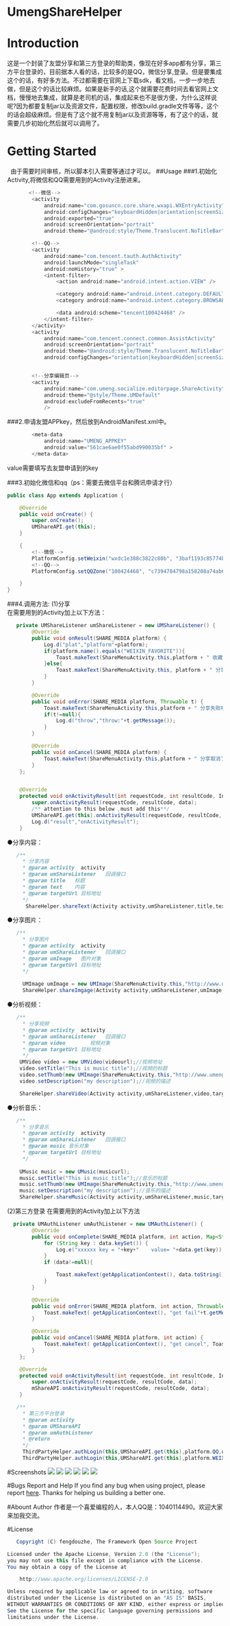 # UmengShareHelper
# Introduction
  这是一个封装了友盟分享和第三方登录的帮助类，像现在好多app都有分享，第三方平台登录的，目前据本人看的话，比较多的是QQ，微信分享,登录。但是要集成这个的话，有好多方法。不过都需要在官网上下载sdk，看文档，一步一步地去做，但是这个的话比较麻烦。如果是新手的话,这个就需要花费时间去看官网上文档，慢慢地去集成，就算是老司机的话，集成起来也不是很方便，为什么这样说呢?因为都要复制jar以及资源文件，配置权限，修改build.gradle文件等等，这个的话会超级麻烦。但是有了这个就不用复制jar以及资源等等，有了这个的话，就需要几步初始化然后就可以调用了。

# Getting Started
   由于需要时间审核，所以脚本引入需要等通过才可以。
##Usage
###1.初始化Activity,将微信和QQ需要用到的Activity注册进来。
```Java
       <!--微信-->
        <activity
            android:name="com.gosuncn.core.share.wxapi.WXEntryActivity"
            android:configChanges="keyboardHidden|orientation|screenSize"
            android:exported="true"
            android:screenOrientation="portrait"
            android:theme="@android:style/Theme.Translucent.NoTitleBar" />

        <!--QQ-->
        <activity
            android:name="com.tencent.tauth.AuthActivity"
            android:launchMode="singleTask"
            android:noHistory="true" >
            <intent-filter>
                <action android:name="android.intent.action.VIEW" />

                <category android:name="android.intent.category.DEFAULT" />
                <category android:name="android.intent.category.BROWSABLE" />

                <data android:scheme="tencent100424468" />
            </intent-filter>
        </activity>
        <activity
            android:name="com.tencent.connect.common.AssistActivity"
            android:screenOrientation="portrait"
            android:theme="@android:style/Theme.Translucent.NoTitleBar"
            android:configChanges="orientation|keyboardHidden|screenSize"/>


        <!--分享编辑页-->
        <activity
            android:name="com.umeng.socialize.editorpage.ShareActivity"
            android:theme="@style/Theme.UMDefault"
            android:excludeFromRecents="true"
            />
```
###2.申请友盟APPkey，然后放到AndroidManifest.xml中。
```Java
        <meta-data
            android:name="UMENG_APPKEY"
            android:value="561cae6ae0f55abd990035bf" >
        </meta-data>
```
value需要填写去友盟申请到的key<br>

###3.初始化微信和qq（ps：需要去微信平台和腾讯申请才行）
```Java
public class App extends Application {

    @Override
    public void onCreate() {
        super.onCreate();
        UMShareAPI.get(this);
    }

    {
        <!--微信-->
        PlatformConfig.setWeixin("wxdc1e388c3822c80b", "3baf1193c85774b3fd9d18447d76cab0");
        <!--QQ-->
        PlatformConfig.setQQZone("100424468", "c7394704798a158208a74ab60104f0ba");

    }
}
```
###4.调用方法:
(1)分享<br>
在需要用到的Activity加上以下方法：
```Java
   private UMShareListener umShareListener = new UMShareListener() {
        @Override
        public void onResult(SHARE_MEDIA platform) {
            Log.d("plat","platform"+platform);
            if(platform.name().equals("WEIXIN_FAVORITE")){
                Toast.makeText(ShareMenuActivity.this,platform + " 收藏成功啦", Toast.LENGTH_SHORT).show();
            }else{
                Toast.makeText(ShareMenuActivity.this, platform + " 分享成功啦", Toast.LENGTH_SHORT).show();
            }
        }

        @Override
        public void onError(SHARE_MEDIA platform, Throwable t) {
            Toast.makeText(ShareMenuActivity.this,platform + " 分享失败啦", Toast.LENGTH_SHORT).show();
            if(t!=null){
                Log.d("throw","throw:"+t.getMessage());
            }
        }

        @Override
        public void onCancel(SHARE_MEDIA platform) {
            Toast.makeText(ShareMenuActivity.this,platform + " 分享取消了", Toast.LENGTH_SHORT).show();
        }
    };


    @Override
    protected void onActivityResult(int requestCode, int resultCode, Intent data) {
        super.onActivityResult(requestCode, resultCode, data);
        /** attention to this below ,must add this**/
        UMShareAPI.get(this).onActivityResult(requestCode, resultCode, data);
        Log.d("result","onActivityResult");
    }
```
●分享内容：
```Java
   /**
     * 分享内容
     * @param activity  activity
     * @param umShareListener   回调接口
     * @param title   标题
     * @param text    内容
     * @param targetUrl 目标地址
     */
      ShareHelper.shareText(Activity activity,umShareListener,title,text,targetUrl);
```
●分享图片：
```Java
   /**
     * 分享图片
     * @param activity  activity
     * @param umShareListener   回调接口
     * @param umImage   图片对象
     * @param targetUrl 目标地址
     */
     
     UMImage umImage = new UMImage(ShareMenuActivity.this,"http://www.umeng.com/images/pic/social/chart_1.png");
     ShareHelper.shareImgage(Activity activity,umShareListener,umImage,targetUrl);
```
●分析视频：
```Java
   /**
     * 分享视频
     * @param activity  activity
     * @param umShareListener   回调接口
     * @param video        视频对象
     * @param targetUrl 目标地址
     */
    UMVideo video = new UMVideo(videourl);//视频地址
    video.setTitle("This is music title");//视频的标题
    video.setThumb(new UMImage(ShareMenuActivity.this,"http://www.umeng.com/images/pic/social/chart_1.png"));//视频的缩略图
    video.setDescription("my description");//视频的描述

    ShareHelper.shareVideo(Activity activity,umShareListener,video,targetUrl);
```
●分析音乐：
```Java
   /**
     * 分享音乐
     * @param activity  activity
     * @param umShareListener   回调接口
     * @param music 音乐对象
     * @param targetUrl 目标地址
     */
     
    UMusic music = new UMusic(musicurl);
    music.setTitle("This is music title");//音乐的标题
    music.setThumb(new UMImage(ShareMenuActivity.this,"http://www.umeng.com/images/pic/social/chart_1.png"));//音乐的缩略图
    music.setDescription("my description");//音乐的描述
    ShareHelper.shareMusic(Activity activity,umShareListener,music,targetUrl);
```
(2)第三方登录
 在需要用到的Activity加上以下方法
```Java
  private UMAuthListener umAuthListener = new UMAuthListener() {
        @Override
        public void onComplete(SHARE_MEDIA platform, int action, Map<String, String> data) {
            for (String key : data.keySet()) {
                Log.e("xxxxxx key = "+key+"    value= "+data.get(key));
            }
            if (data!=null){

                Toast.makeText(getApplicationContext(), data.toString(), Toast.LENGTH_SHORT).show();
            }
        }

        @Override
        public void onError(SHARE_MEDIA platform, int action, Throwable t) {
            Toast.makeText( getApplicationContext(), "get fail"+t.getMessage(), Toast.LENGTH_SHORT).show();
        }

        @Override
        public void onCancel(SHARE_MEDIA platform, int action) {
            Toast.makeText( getApplicationContext(), "get cancel", Toast.LENGTH_SHORT).show();
        }
    };

    @Override
    protected void onActivityResult(int requestCode, int resultCode, Intent data) {
        super.onActivityResult(requestCode, resultCode, data);
        mShareAPI.onActivityResult(requestCode, resultCode, data);
    }
``` 
```Java
   /**
     * 第三方平台登录
     * @param activity  
     * @param UMShareAPI
     * @param umAuthListener
     * @return
     */
     ThirdPartyHelper.authLogin(this,UMShareAPI.get(this),platform.QQ,umAuthListener);
     ThirdPartyHelper.authLogin(this,UMShareAPI.get(this),platform.WEIXIN,umAuthListener);

``` 
#Screenshots
![](https://github.com/fengdouzhe/UmengShareHelper/blob/master/images/1.png)
![](https://github.com/fengdouzhe/UmengShareHelper/blob/master/images/2.png)
![](https://github.com/fengdouzhe/UmengShareHelper/blob/master/images/3.png)
![](https://github.com/fengdouzhe/UmengShareHelper/blob/master/images/4.png)
![](https://github.com/fengdouzhe/UmengShareHelper/blob/master/images/5.png)
![](https://github.com/fengdouzhe/UmengShareHelper/blob/master/images/6.png)

#Bugs Report and Help
If you find any bug when using project, please report [here](https://github.com/fengdouzhe/UmengShareHelper/issues/new). Thanks for helping us building a better one.

#Abount Author
作者是一个喜爱编程的人，本人QQ是：1040114490。欢迎大家来加我交流。

#License
```Java
   Copyright (C) fengdouzhe, The Framework Open Source Project

Licensed under the Apache License, Version 2.0 (the "License");
you may not use this file except in compliance with the License.
You may obtain a copy of the License at

    http://www.apache.org/licenses/LICENSE-2.0

Unless required by applicable law or agreed to in writing, software
distributed under the License is distributed on an "AS IS" BASIS,
WITHOUT WARRANTIES OR CONDITIONS OF ANY KIND, either express or implied.
See the License for the specific language governing permissions and
limitations under the License.
``` 
